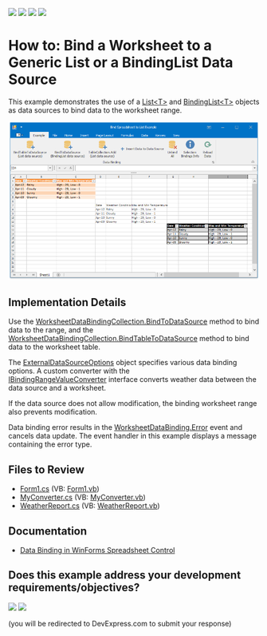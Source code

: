 <!-- default badges list -->
![](https://img.shields.io/endpoint?url=https://codecentral.devexpress.com/api/v1/VersionRange/128613489/24.2.1%2B)
[![](https://img.shields.io/badge/Open_in_DevExpress_Support_Center-FF7200?style=flat-square&logo=DevExpress&logoColor=white)](https://supportcenter.devexpress.com/ticket/details/T480285)
[![](https://img.shields.io/badge/📖_How_to_use_DevExpress_Examples-e9f6fc?style=flat-square)](https://docs.devexpress.com/GeneralInformation/403183)
[![](https://img.shields.io/badge/💬_Leave_Feedback-feecdd?style=flat-square)](#does-this-example-address-your-development-requirementsobjectives)
<!-- default badges end -->

# How to: Bind a Worksheet to a Generic List or a BindingList Data Source

This example demonstrates the use of a [List\<T\>](https://learn.microsoft.com/en-us/dotnet/api/system.collections.generic.list-1?view=net-7.0) and [BindingList\<T\>](https://learn.microsoft.com/en-us/dotnet/api/system.componentmodel.bindinglist-1?view=net-7.0) objects as data sources to bind data to the worksheet range.

![image](./media/1cc2cbf3-1f7e-11e7-80bf-00155d62480c.png)

## Implementation Details

Use the [WorksheetDataBindingCollection.BindToDataSource](https://docs.devexpress.com/OfficeFileAPI/devexpress.spreadsheet.worksheetdatabindingcollection.bindtodatasource.overloads) method to bind data to the range, and the [WorksheetDataBindingCollection.BindTableToDataSource](https://docs.devexpress.com/OfficeFileAPI/devexpress.spreadsheet.worksheetdatabindingcollection.bindtabletodatasource.overloads) method to bind data to the worksheet table.

The [ExternalDataSourceOptions](https://docs.devexpress.com/OfficeFileAPI/DevExpress.Spreadsheet.ExternalDataSourceOptions) object specifies various data binding options. A custom converter with the [IBindingRangeValueConverter](https://docs.devexpress.com/OfficeFileAPI/DevExpress.Spreadsheet.IBindingRangeValueConverter) interface converts weather data between the data source and a worksheet.

If the data source does not allow modification, the binding worksheet range also prevents modification.

Data binding error results in the [WorksheetDataBinding.Error](https://docs.devexpress.com/OfficeFileAPI/DevExpress.Spreadsheet.WorksheetDataBindingCollection.Error) event and cancels data update. The event handler in this example displays a message containing the error type.

## Files to Review

* [Form1.cs](./CS/DataBindingToListExample/Form1.cs) (VB: [Form1.vb](./VB/DataBindingToListExample/Form1.vb))
* [MyConverter.cs](./CS/DataBindingToListExample/MyConverter.cs) (VB: [MyConverter.vb](./VB/DataBindingToListExample/MyConverter.vb))
* [WeatherReport.cs](./CS/DataBindingToListExample/WeatherReport.cs) (VB: [WeatherReport.vb](./VB/DataBindingToListExample/WeatherReport.vb))

## Documentation

* [Data Binding in WinForms Spreadsheet Control](https://docs.devexpress.com/WindowsForms/117679/controls-and-libraries/spreadsheet/data-binding)
<!-- feedback -->
## Does this example address your development requirements/objectives?

[<img src="https://www.devexpress.com/support/examples/i/yes-button.svg"/>](https://www.devexpress.com/support/examples/survey.xml?utm_source=github&utm_campaign=how-to-bind-a-worksheet-to-a-generic-list-or-a-bindinglist-data-source&~~~was_helpful=yes) [<img src="https://www.devexpress.com/support/examples/i/no-button.svg"/>](https://www.devexpress.com/support/examples/survey.xml?utm_source=github&utm_campaign=how-to-bind-a-worksheet-to-a-generic-list-or-a-bindinglist-data-source&~~~was_helpful=no)

(you will be redirected to DevExpress.com to submit your response)
<!-- feedback end -->

